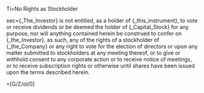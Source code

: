Ti=No Rights as Stockholder

sec={_The_Investor} is not entitled, as a holder of {_this_instrument}, to vote or receive dividends or be deemed the holder of {_Capital_Stock} for any purpose, nor will anything contained herein be construed to confer on {_the_Investor}, as such, any of the rights of a stockholder of {_the_Company} or any right to vote for the election of directors or upon any matter submitted to stockholders at any meeting thereof, or to give or withhold consent to any corporate action or to receive notice of meetings, or to receive subscription rights or otherwise until shares have been issued upon the terms described herein.

=[G/Z/ol/0]
